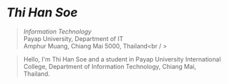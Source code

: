 # _Thi Han Soe_

> _Information Technology_ <br />
> Payap University, Department of IT<br />
> Amphur Muang, Chiang Mai 5000, Thailand<br / >

> Hello, I'm Thi Han Soe and a student in Payap University International College, Department of Information Technology, Chiang Mai, Thailand.
